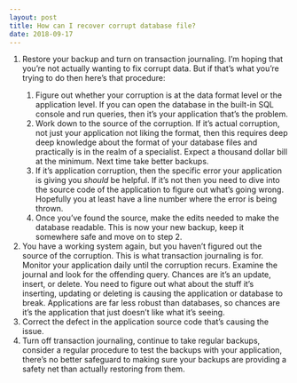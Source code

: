 ```yaml
---
layout: post
title: How can I recover corrupt database file?
date: 2018-09-17
---
```


<ol><li>Restore your backup and turn on transaction journaling. I’m hoping that you’re not actually wanting to fix corrupt data. But if that’s what you’re trying to do then here’s that procedure:</li><ol><li>Figure out whether your corruption is at the data format level or the application level. If you can open the database in the built-in SQL console and run queries, then it’s your application that’s the problem.</li><li>Work down to the source of the corruption. If it’s actual corruption, not just your application not liking the format, then this requires deep deep knowledge about the format of your database files and practically is in the realm of a specialist. Expect a thousand dollar bill at the minimum. Next time take better backups.</li><li>If it’s application corruption, then the specific error your application is giving you <i>should</i> be helpful. If it’s not then you need to dive into the source code of the application to figure out what’s going wrong. Hopefully you at least have a line number where the error is being thrown.</li><li>Once you’ve found the source, make the edits needed to make the database readable. This is now your new backup, keep it somewhere safe and move on to step 2.</li></ol><li>You have a working system again, but you haven’t figured out the source of the corruption. This is what transaction journaling is for. Monitor your application daily until the corruption recurs. Examine the journal and look for the offending query. Chances are it’s an update, insert, or delete. You need to figure out what about the stuff it’s inserting, updating or deleting is causing the application or database to break. Applications are far less robust than databases, so chances are it’s the application that just doesn’t like what it’s seeing.</li><li>Correct the defect in the application source code that’s causing the issue.</li><li>Turn off transaction journaling, continue to take regular backups, consider a regular procedure to test the backups with your application, there’s no better safeguard to making sure your backups are providing a safety net than actually restoring from them.</li></ol>
